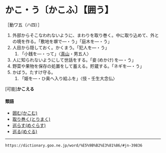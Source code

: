 # かこ・う〔かこふ〕【囲う】

［動ワ五（ハ四）］
1. 外部からそこなわれないように、まわりを取り巻く。中に取り込めて、外との境を作る。「敷地を塀で―・う」「庭木を―・う」
2. 人目から隠しておく。かくまう。「犯人を―・う」    
    1.  「小銭を―・って」〈[真山](https://dictionary.goo.ne.jp/word/person/%E7%9C%9F%E5%B1%B1%E9%9D%92%E6%9E%9C/#jn-209659)・男五人〉
3. 人に知られないようにして世話をする。「妾 (めかけ) を―・う」
4. 野菜や果物を保存の処置をして蓄える。貯蔵する。「ネギを―・う」
5. かばう。たすけ守る。    
    1.  「姫を―・ひ奥へ入り給ふを」〈伎・壬生大念仏〉
        

\[可能\]**かこえる**

#### 類語

-   [囲む(かこむ)](https://dictionary.goo.ne.jp/word/%E5%9B%B2%E3%82%80_%28%E3%81%8B%E3%81%93%E3%82%80%29/#jn-39958)
-   [取り巻く(とりまく)](https://dictionary.goo.ne.jp/word/%E5%8F%96%E5%B7%BB%E3%81%8F/#jn-161397)
-   [巡らす(めぐらす)](https://dictionary.goo.ne.jp/word/%E5%B7%A1%E3%82%89%E3%81%99/#jn-217240)
-   [巡る(めぐる)](https://dictionary.goo.ne.jp/word/%E5%B7%A1%E3%82%8B/#jn-217262)

---
`https://dictionary.goo.ne.jp/word/%E5%9B%B2%E3%81%86/#jn-39836`